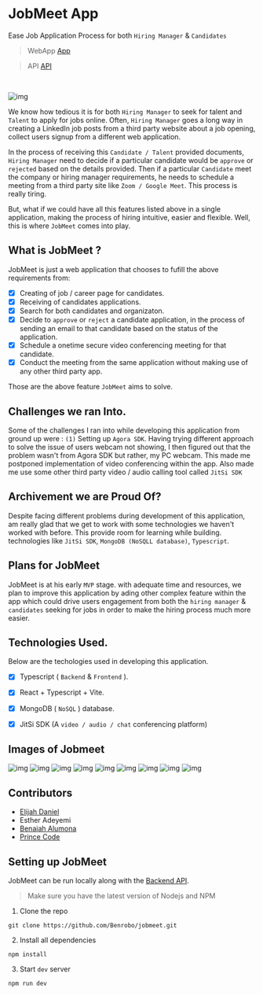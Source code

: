 # JobMeet App

Ease Job Application Process for both `Hiring Manager` & `Candidates`

> WebApp [App](https://github.com/Benrobo/jobmeet)

> API [API](https://github.com/Benrobo/jobmeet-api)



</br>

![img](https://raw.githubusercontent.com/Benrobo/jobmeet/main/githubImg/JobMeet.png)

We know how tedious it is for both `Hiring Manager` to seek for talent and `Talent` to apply for jobs online. Often, `Hiring Manager` goes a long way in creating a LinkedIn job posts from a third party website about a job opening, collect users signup from a different web application.

In the process of receiving this `Candidate / Talent` provided documents, `Hiring Manager` need to decide if a particular candidate would be `approve` or `rejected` based on the details provided. Then if a particular `Candidate` meet the company or hiring manager requirements, he needs to schedule a meeting from a third party site like `Zoom / Google Meet`. This process is really tiring.

But, what if we could have all this features listed above in a single application, making the process of hiring intuitive, easier and flexible. Well, this is where `JobMeet` comes into play.

## What is JobMeet ? 
JobMeet is just a web application that chooses to fufill the above requirements from:

- [x] Creating of job / career page for candidates.
- [x] Receiving of candidates applications.
- [x] Search for both candidates and organizaton.
- [x] Decide to `approve` or `reject` a candidate application, in the process of sending an email to that candidate based on the status of the application.
- [x] Schedule a onetime secure video conferencing meeting for that candidate.
- [x] Conduct the meeting from the same application without making use of any other third party app.

Those are the above feature `JobMeet` aims to solve.

## Challenges we ran Into.
Some of the challenges I ran into while developing this application from ground up were : 
`(1)` Setting up `Agora SDK`. Having trying different approach to solve the issue of users webcam not showing, I then figured out that the problem wasn't from Agora SDK but rather, my PC webcam. This made me postponed implementation of video conferencing within the app. Also made me use some other third party video / audio calling tool called `JitSi SDK`

## Archivement we are Proud Of?
Despite facing different problems during development of this application, am really glad that we get to work with some technologies we haven't worked with before. This provide room for learning while building. technologies like `JitSi SDK`, `MongoDB (NoSQLL database)`, `Typescript`.

## Plans for JobMeet
JobMeet is at his early `MVP` stage. with adequate time and resources, we plan to improve this application by ading other complex feature within the app which could drive users engagement from both the `hiring manager` & `candidates` seeking for jobs in order to make the hiring process much more easier.

## Technologies Used.
Below are the techologies used in developing this application.

- [x] Typescript ( `Backend` & `Frontend` ).
- [x] React + Typescript  + Vite.
- [x] MongoDB ( `NoSQL` ) database.
- [x] JitSi SDK (A `video / audio / chat` conferencing platform)


## Images of Jobmeet
![img](https://raw.githubusercontent.com/Benrobo/jobmeet/main/githubImg/JobMeet.png)
![img](https://raw.githubusercontent.com/Benrobo/jobmeet/main/githubImg/jobmeet%202.png)
![img](https://raw.githubusercontent.com/Benrobo/jobmeet/main/githubImg/jobmeet%204.png)
![img](https://raw.githubusercontent.com/Benrobo/jobmeet/main/githubImg/jobmeet%205.png)
![img](https://raw.githubusercontent.com/Benrobo/jobmeet/main/githubImg/jobmeet%206.png)
![img](https://raw.githubusercontent.com/Benrobo/jobmeet/main/githubImg/jobmeet%207.png)
![img](https://raw.githubusercontent.com/Benrobo/jobmeet/main/githubImg/jobmeet%208.png)
![img](https://raw.githubusercontent.com/Benrobo/jobmeet/main/githubImg/jobmeet%209.png)
![img](https://raw.githubusercontent.com/Benrobo/jobmeet/main/githubImg/jobmeet%2010.png)

## Contributors
- [Elijah Daniel](https://github.com/Elijahdanie)
- Esther Adeyemi
- [Benaiah Alumona](https://github.com/benrobo)
- [Prince Code](https://github.com/princecodes247)


## Setting up JobMeet
JobMeet can be run locally along with the [Backend API](https://github.com/Benrobo/jobmeet-api).

> Make sure you have the latest version of Nodejs and NPM

1. Clone the repo
```
git clone https://github.com/Benrobo/jobmeet.git
```
2. Install all dependencies
```
npm install
```
3. Start `dev` server
```
npm run dev
```


